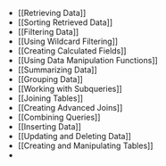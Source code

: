 - [[Retrieving Data]]
- [[Sorting Retrieved Data]]
- [[Filtering Data]]
- [[Using Wildcard Filtering]]
- [[Creating Calculated Fields]]
- [[Using Data Manipulation Functions]]
- [[Summarizing Data]]
- [[Grouping Data]]
- [[Working with Subqueries]]
- [[Joining Tables]]
- [[Creating Advanced Joins]]
- [[Combining Queries]]
- [[Inserting Data]]
- [[Updating and Deleting Data]]
- [[Creating and Manipulating Tables]]
- 